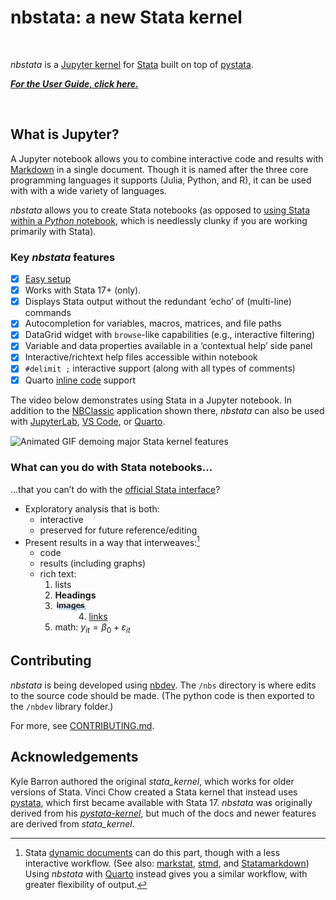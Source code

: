 # nbstata: a new Stata kernel


<!-- WARNING: THIS FILE WAS AUTOGENERATED! DO NOT EDIT! -->

 

*nbstata* is a [Jupyter
kernel](https://docs.jupyter.org/en/latest/projects/kernels.html) for
[Stata](https://www.stata.com/why-use-stata/) built on top of
[pystata](https://www.stata.com/python/pystata18/index.html).

**[*For the User Guide, click
here.*](https://hugetim.github.io/nbstata/user_guide.html)**

 

## What is Jupyter?

A Jupyter notebook allows you to combine interactive code and results
with [Markdown](https://daringfireball.net/projects/markdown/basics) in
a single document. Though it is named after the three core programming
languages it supports (Julia, Python, and R), it can be used with with a
wide variety of languages.

*nbstata* allows you to create Stata notebooks (as opposed to [using
Stata within a *Python*
notebook](https://www.stata.com/python/pystata18/notebook/Example2.html),
which is needlessly clunky if you are working primarily with Stata).

### Key *nbstata* features

- [x] [Easy
  setup](https://hugetim.github.io/nbstata/user_guide.html#install)
- [x] Works with Stata 17+ (only).
- [x] Displays Stata output without the redundant ‘echo’ of (multi-line)
  commands
- [x] Autocompletion for variables, macros, matrices, and file paths
- [x] DataGrid widget with `browse`-like capabilities (e.g., interactive
  filtering)
- [x] Variable and data properties available in a ‘contextual help’ side
  panel
- [x] Interactive/richtext help files accessible within notebook
- [x] `#delimit ;` interactive support (along with all types of
  comments)
- [x] Quarto [inline
  code](https://quarto.org/docs/computations/inline-code.html) support

The video below demonstrates using Stata in a Jupyter notebook. In
addition to the
[NBClassic](https://nbclassic.readthedocs.io/en/stable/notebook.html)
application shown there, *nbstata* can also be used with
[JupyterLab](https://jupyterlab.readthedocs.io/en/stable/getting_started/overview.html),
[VS
Code](https://code.visualstudio.com/docs/datascience/jupyter-notebooks),
or [Quarto](https://quarto.org/).

<img align="center" width="650" src="https://kylebarron.dev/stata_kernel/img/jupyter_notebook_example.gif?raw=true" alt="Animated GIF demoing major Stata kernel features">

### What can you do with Stata notebooks…

…that you can’t do with the [official Stata
interface](https://www.stata.com/features/overview/graphical-user-interface/)?

- Exploratory analysis that is both:
  - interactive
  - preserved for future reference/editing
- Present results in a way that interweaves:[^1]
  - code
  - results (including graphs)
  - rich text:
    1.  lists
    2.  **Headings**
    3.  <img align="left" width="54" height="18.6" src="https://raw.githubusercontent.com/hugetim/nbstata/master/index_files/figure-commonmark/226326ec-1-image-2.png" alt="WordArt of the word 'images'">
    4.  [links](https://hugetim.github.io/nbstata/)
    5.  math: $y_{it}=\beta_0+\varepsilon_{it}$

## Contributing

*nbstata* is being developed using
[nbdev](https://nbdev.fast.ai/blog/posts/2022-07-28-nbdev2/#whats-nbdev).
The `/nbs` directory is where edits to the source code should be made.
(The python code is then exported to the `/nbdev` library folder.)

For more, see
[CONTRIBUTING.md](https://github.com/hugetim/nbstata/blob/master/CONTRIBUTING.md).

## Acknowledgements

Kyle Barron authored the original *stata_kernel*, which works for older
versions of Stata. Vinci Chow created a Stata kernel that instead uses
[pystata](https://www.stata.com/python/pystata18/), which first became
available with Stata 17. *nbstata* was originally derived from his
[*pystata-kernel*](https://github.com/ticoneva/pystata-kernel), but much
of the docs and newer features are derived from *stata_kernel*.

[^1]: Stata [dynamic
    documents](https://www.stata.com/manuals/rptdynamicdocumentsintro.pdf)
    can do this part, though with a less interactive workflow. (See
    also: [markstat](https://grodri.github.io/markstat/),
    [stmd](https://www.ssc.wisc.edu/~hemken/Stataworkshops/stmd/Usage/stmdusage.html),
    and
    [Statamarkdown](https://ssc.wisc.edu/~hemken/Stataworkshops/Statamarkdown/stata-and-r-markdown.html))
    Using *nbstata* with
    [Quarto](https://www.statalist.org/forums/forum/general-stata-discussion/general/1703835-ado-files-and-literate-programming)
    instead gives you a similar workflow, with greater flexibility of
    output.
